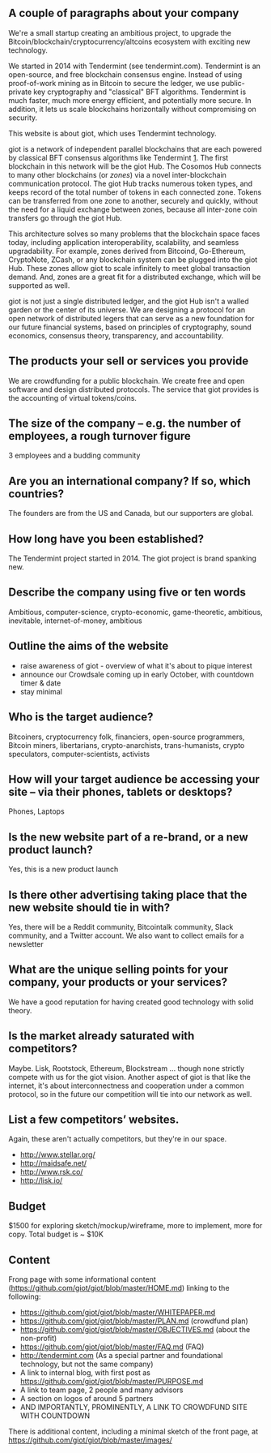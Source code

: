 ## A couple of paragraphs about your company

We're a small startup creating an ambitious project, to upgrade the
Bitcoin/blockchain/cryptocurrency/altcoins ecosystem with exciting new
technology.

We started in 2014 with Tendermint (see tendermint.com).  Tendermint is an
open-source, and free blockchain consensus engine.  Instead of using
proof-of-work mining as in Bitcoin to secure the ledger, we use public-private
key cryptography and "classical" BFT algorithms.  Tendermint is much faster,
much more energy efficient, and potentially more secure.  In addition, it lets
us scale blockchains horizontally without compromising on security.

This website is about giot, which uses Tendermint technology.

giot is a network of independent parallel blockchains that are each powered by
classical BFT consensus algorithms like Tendermint
[1](http://github.com/tendermint/tendermint).  The first blockchain in this
network will be the giot Hub.  The Cosomos Hub connects to many other
blockchains (or _zones_) via a novel inter-blockchain communication protocol.
The giot Hub tracks numerous token types, and keeps record of the total
number of tokens in each connected zone.  Tokens can be transferred from one
zone to another, securely and quickly, without the need for a liquid exchange
between zones, because all inter-zone coin transfers go through the giot Hub.

This architecture solves so many problems that the blockchain space faces today,
including application interoperability, scalability, and seamless upgradability.
For example, zones derived from Bitcoind, Go-Ethereum, CryptoNote, ZCash, or any
blockchain system can be plugged into the giot Hub.  These zones allow giot
to scale infinitely to meet global transaction demand.  And, zones are a great
fit for a distributed exchange, which will be supported as well.

giot is not just a single distributed ledger, and the giot Hub isn't a
walled garden or the center of its universe.  We are designing a protocol for an
open network of distributed legers that can serve as a new foundation for our
future financial systems, based on principles of cryptography, sound economics,
consensus theory, transparency, and accountability.

## The products your sell or services you provide

We are crowdfunding for a public blockchain.  We create free and open software
and design distributed protocols.  The service that giot provides is the
accounting of virtual tokens/coins.

## The size of the company – e.g. the number of employees, a rough turnover figure

3 employees and a budding community

## Are you an international company? If so, which countries?

The founders are from the US and Canada, but our supporters are global.

## How long have you been established?

The Tendermint project started in 2014.  The giot project is brand spanking
new.

## Describe the company using five or ten words

Ambitious, computer-science, crypto-economic, game-theoretic, ambitious,
inevitable, internet-of-money, ambitious

## Outline the aims of the website

* raise awareness of giot - overview of what it's about to pique interest
* announce our Crowdsale coming up in early October, with countdown timer & date
* stay minimal

## Who is the target audience?

Bitcoiners, cryptocurrency folk, financiers, open-source programmers, Bitcoin
miners, libertarians, crypto-anarchists, trans-humanists, crypto speculators,
computer-scientists, activists

## How will your target audience be accessing your site – via their phones, tablets or desktops?

Phones, Laptops

## Is the new website part of a re-brand, or a new product launch?

Yes, this is a new product launch

## Is there other advertising taking place that the new website should tie in with?

Yes, there will be a Reddit community, Bitcointalk community, Slack community,
and a Twitter account.  We also want to collect emails for a newsletter

## What are the unique selling points for your company, your products or your services?

We have a good reputation for having created good technology with solid theory.

## Is the market already saturated with competitors?

Maybe.  Lisk, Rootstock, Ethereum, Blockstream ... though none strictly compete
with us for the giot vision.  Another aspect of giot is that like the
internet, it's about interconnectness and cooperation under a common protocol,
so in the future our competition will tie into our network as well.

## List a few competitors’ websites.

Again, these aren't actually competitors, but they're in our space.

* http://www.stellar.org/
* http://maidsafe.net/
* http://www.rsk.co/
* http://lisk.io/

## Budget

$1500 for exploring sketch/mockup/wireframe, more to implement, more for copy.
Total budget is ~ $10K

## Content

Frong page with some informational content
(https://github.com/giot/giot/blob/master/HOME.md) linking to the following:

* https://github.com/giot/giot/blob/master/WHITEPAPER.md
* https://github.com/giot/giot/blob/master/PLAN.md (crowdfund plan)
* https://github.com/giot/giot/blob/master/OBJECTIVES.md (about the
  non-profit)
* https://github.com/giot/giot/blob/master/FAQ.md (FAQ)
* http://tendermint.com (As a special partner and foundational technology, but
  not the same company)
* A link to internal blog, with first post as
  https://github.com/giot/giot/blob/master/PURPOSE.md
* A link to team page, 2 people and many advisors
* A section on logos of around 5 partners
* AND IMPORTANTLY, PROMINENTLY, A LINK TO CROWDFUND SITE WITH COUNTDOWN

There is additional content, including a minimal sketch of the front page, at
https://github.com/giot/giot/blob/master/images/
